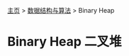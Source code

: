 [主页] \> [数据结构与算法] \> Binary Heap

# Binary Heap 二叉堆


[主页]: https://sre-priscilla.github.io/thoughts
[数据结构与算法]: https://sre-priscilla.github.io/thoughts/magic/algorithm
